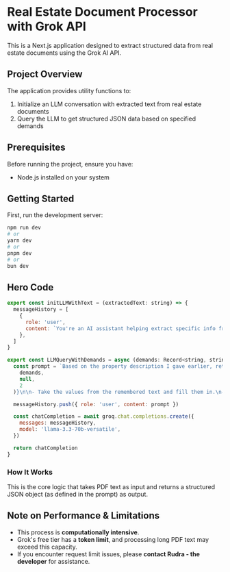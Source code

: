 # Real Estate Document Processor with Grok API

This is a Next.js application designed to extract structured data from real estate documents using the Grok AI API.

## Project Overview

The application provides utility functions to:

1. Initialize an LLM conversation with extracted text from real estate documents
2. Query the LLM to get structured JSON data based on specified demands

## Prerequisites

Before running the project, ensure you have:

- Node.js installed on your system

## Getting Started

First, run the development server:

```bash
npm run dev
# or
yarn dev
# or
pnpm dev
# or
bun dev
```

## Hero Code

```javascript
export const initLLMWithText = (extractedText: string) => {
  messageHistory = [
    {
      role: 'user',
      content: `You're an AI assistant helping extract specific info from real estate documents. Here is the text content of a PDF describing a property:\n-----\n${extractedText}\n-----\nRemember this text for future queries.`,
    },
  ]
}

export const LLMQueryWithDemands = async (demands: Record<string, string>) => {
  const prompt = `Based on the property description I gave earlier, return a JSON with the following structure:\n\n${JSON.stringify(
    demands,
    null,
    2
  )}\n\n- Take the values from the remembered text and fill them in.\n- Use each key and its value as context to extract matching values.\n- ONLY return the completed JSON. No explanations.`

  messageHistory.push({ role: 'user', content: prompt })

  const chatCompletion = await groq.chat.completions.create({
    messages: messageHistory,
    model: 'llama-3.3-70b-versatile',
  })

  return chatCompletion
}
```

### How It Works

This is the core logic that takes PDF text as input and returns a structured JSON object (as defined in the prompt) as output.

## Note on Performance & Limitations

- This process is **computationally intensive**.
- Grok's free tier has a **token limit**, and processing long PDF text may exceed this capacity.
- If you encounter request limit issues, please **contact Rudra - the developer** for assistance.
